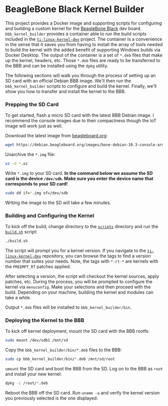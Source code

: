 # BeagleBone Black Kernel Builder

This project provides a Docker image and supporting scripts for configuring and
building a custom kernel for the [BeagleBone Black][1] dev board.
`bbb_kernel_builder` provides a container able to run the build scripts included
in the [`ti-linux-kernel-dev`][2] project. The container is a convenience in the
sense that it saves you from having to install the array of tools needed to
build the kernel with the added benefit of supporting Windows builds via
Docker Desktop. The output of the container is a set of `*.deb` files that make
up the kernel, headers, etc. Those `*.deb` files are ready to be transferred to
the BBB and can be installed using the `dpkg` utility.

The following sections will walk you through the process of setting up an SD
card with an official Debian BBB image. We'll then run the `bbb_kernel_builder`
scripts to configure and build the kernel. Finally, we'll show you how to
transfer and install the kernel to the BBB.

### Prepping the SD Card

To get started, flash a micro SD card with the latest BBB Debian image. I
recommend the console images due to their compactness though the IoT image will
work just as well.

Download the latest image from [beagleboard.org][3]:
```bash
wget https://debian.beagleboard.org/images/bone-debian-10.3-console-armhf-2020-04-06-1gb.img.xz
```

Unarchive the `*.img` file:
```bash
xz -d *.xz
```

Write `*.img` to your SD card. **In the command below we assume the SD card is
the device `/dev/sdb`. Make sure you enter the device name that corresponds to
your SD card!**
```bash
sudo dd if=*.img of=/dev/sdb
```
Writing the image to the SD will take a few minutes.

### Building and Configuring the Kernel

To kick off the build, change directory to the [`scripts`](scripts) directory
and run the [`build.sh`](scripts/build.sh) script:
```bash
./build.sh
```

The script will prompt you for a kernel version. If you navigate to the
[`ti-linux-kernel-dev`][4] repository, you can browse the tags to find a version
number that suites your needs. Note, the tags with `*-rt-*` are kernels with the
`PREEMPT_RT` patches applied.

After selecting a version, the script will checkout the kernel sources, apply
patches, etc. During the process, you will be prompted to configure the kernel
via `menuconfig`. Make your selections and then proceed with the build.
Depending on your machine, building the kernel and modules can take a while.

Output `*.deb` files will be installed to `bbb_kernel_builder/bin`.

### Deploying the Kernel to the BBB

To kick off kernel deployment, mount the SD card with the BBB rootfs:
```bash
sudo mount /dev/sdb1 /mnt/sd
```

Copy the `bbb_kernel_builder/bin/*.deb` files to the BBB:
```bash
sudo cp bbb_kernel_builder/bin/*.deb /mnt/sd/root
```

`umount` the SD card and boot the BBB from the SD. Log on to the BBB as `root`
and install your new kernel:
```bash
dpkg -i /root/*.deb
```

Reboot the BBB off the SD card. Run `uname -a` and verify the kernel version you
previously selected is the one displayed.

[1]: https://beagleboard.org/black
[2]: https://github.com/RobertCNelson/ti-linux-kernel-dev
[3]: https://beagleboard.org/latest-images
[4]: https://github.com/RobertCNelson/ti-linux-kernel-dev/tags
